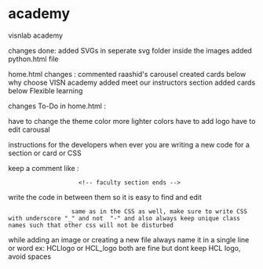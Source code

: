 # academy

visnlab academy

changes done:
added SVGs in seperate svg folder inside the images
added python.html file

home.html changes :
commented raashid's carousel
created cards below why choose VISN academy
added meet our instructors section
added cards below Flexible learning

changes To-Do in home.html :

have to change the theme color more lighter colors
have to add logo
have to edit carousal

instructions for the developers
when ever you are writing a new code for a section or card or CSS

keep a comment like : <!-- faculty section starts-->

                        <!-- faculty section ends -->

write the code in between them so it is easy to find and edit

                      same as in the CSS as well, make sure to write CSS with underscore "_" and not  "-" and also always keep unique class names such that other css will not be disturbed

while adding an image or creating a new file always name it in a single line or word ex: HCLlogo or HCL_logo both are fine but dont keep HCL logo, avoid spaces

